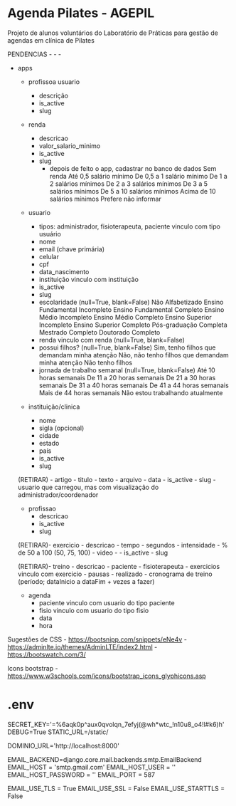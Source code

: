 # Agenda Pilates - AGEPIL

Projeto de alunos voluntários do Laboratório de Práticas para gestão de agendas em clínica de Pilates

PENDENCIAS
    - 
    -
    -

- apps
    - profissoa usuario
        - descrição
        - is_active
        - slug

    - renda
        - descricao
        - valor_salario_minimo
        - is_active
        - slug
            - depois de feito o app, cadastrar no banco de dados
                Sem renda
                Até 0,5 salário mínimo 
                De 0,5 a 1 salário mínimo 
                De 1 a 2 salários mínimos 
                De 2 a 3 salários mínimos 
                De 3 a 5 salários mínimos 
                De 5 a 10 salários mínimos 
                Acima de 10 salários mínimos 
                Prefere não informar

    - usuario
        - tipos: administrador, fisioterapeuta, paciente vinculo com tipo usuário
        - nome
        - email (chave primária)
        - celular
        - cpf
        - data_nascimento
        - instituição vinculo com instituição
        - is_active
        - slug
        - escolaridade (null=True, blank=False)
            Não Alfabetizado
            Ensino Fundamental Incompleto
            Ensino Fundamental Completo
            Ensino Médio Incompleto
            Ensino Médio Completo
            Ensino Superior Incompleto
            Ensino Superior Completo
            Pós-graduação Completa
            Mestrado Completo
            Doutorado Completo
        - renda vinculo com renda (null=True, blank=False)
        - possui filhos? (null=True, blank=False)
            Sim, tenho filhos que demandam minha atenção
            Não, não tenho filhos que demandam minha atenção
            Não tenho filhos
        - jornada de trabalho semanal (null=True, blank=False)
            Até 10 horas semanais
            De 11 a 20 horas semanais
            De 21 a 30 horas semanais
            De 31 a 40 horas semanais
            De 41 a 44 horas semanais
            Mais de 44 horas semanais
            Não estou trabalhando atualmente

    -  instituição/clinica
        - nome
        - sigla (opcional)
        - cidade
        - estado
        - país
        - is_active
        - slug

    (RETIRAR) - artigo
        - titulo
        - texto
        - arquivo
        - data
        - is_active
        - slug
        - usuario que carregou, mas com visualização do administrador/coordenador

    - profissao
        - descricao
        - is_active
        - slug

    (RETIRAR)- exercicio
        - descricao
        - tempo - segundos
        - intensidade - % de 50 a 100 (50, 75, 100)
        - video - 
        - is_active
        - slug
        
    (RETIRAR)- treino
        - descricao
        - paciente
        - fisioterapeuta
        - exercicios vinculo com exercicio
        - pausas
        - realizado
        - cronograma de treino (período; dataInicio a dataFim + vezes a fazer)

    - agenda
        - paciente vinculo com usuario do tipo paciente
        - fisio vinculo com usuario do tipo fisio
        - data
        - hora
 
Sugestões de CSS
    - https://bootsnipp.com/snippets/eNe4v
    - https://adminlte.io/themes/AdminLTE/index2.html
    - https://bootswatch.com/3/

Icons bootstrap - https://www.w3schools.com/icons/bootstrap_icons_glyphicons.asp




# .env

SECRET_KEY='=%6aqk0p^aux0qvolqn_7efyj(@wh*wtc_!n10u8_o4!l#k6)h'
DEBUG=True 
STATIC_URL=/static/

DOMINIO_URL='http://localhost:8000'

EMAIL_BACKEND=django.core.mail.backends.smtp.EmailBackend
EMAIL_HOST = 'smtp.gmail.com'
EMAIL_HOST_USER = ''
EMAIL_HOST_PASSWORD = ''
EMAIL_PORT = 587

EMAIL_USE_TLS = True
EMAIL_USE_SSL = False
EMAIL_USE_STARTTLS = False
